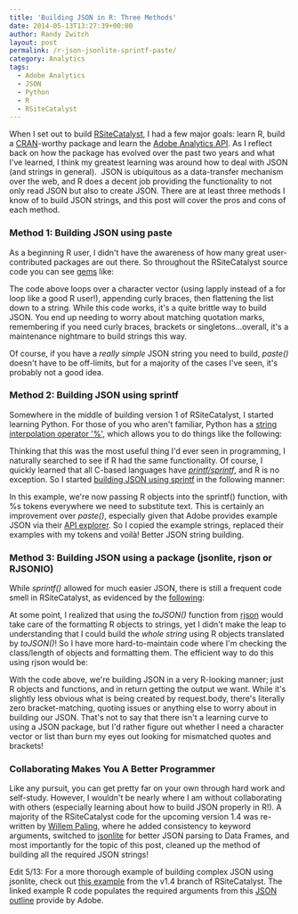 ```yaml
---
title: 'Building JSON in R: Three Methods'
date: 2014-05-13T13:27:39+00:00
author: Randy Zwitch
layout: post
permalink: /r-json-jsonlite-sprintf-paste/
category: Analytics
tags:
  - Adobe Analytics
  - JSON
  - Python
  - R
  - RSiteCatalyst
---
```

When I set out to build <a title="RSiteCatalyst CRAN" href="http://cran.r-project.org/web/packages/RSiteCatalyst/index.html" target="_blank">RSiteCatalyst</a>, I had a few major goals: learn R, build a <a title="CRAN" href="http://cran.r-project.org/" target="_blank">CRAN</a>-worthy package and learn the <a title="Adobe Analytics API documentation" href="https://marketing.adobe.com/developer/en_US/documentation" target="_blank">Adobe Analytics API</a>. As I reflect back on how the package has evolved over the past two years and what I've learned, I think my greatest learning was around how to deal with JSON (and strings in general).  JSON is ubiquitous as a data-transfer mechanism over the web, and R does a decent job providing the functionality to not only read JSON but also to create JSON. There are at least three methods I know of to build JSON strings, and this post will cover the pros and cons of each method.



### Method 1: Building JSON using paste

As a beginning R user, I didn't have the awareness of how many great user-contributed packages are out there. So throughout the RSiteCatalyst source code you can see <a title="R JSON paste example" href="https://github.com/randyzwitch/RSiteCatalyst/blob/master/R/QueueOvertime.R#L75-78" target="_blank">gems</a> like:

The code above loops over a character vector (using lapply instead of a for loop like a good R user!), appending curly braces, then flattening the list down to a string. While this code works, it's a quite brittle way to build JSON. You end up needing to worry about matching quotation marks, remembering if you need curly braces, brackets or singletons...overall, it's a maintenance nightmare to build strings this way.

Of course, if you have a _really simple_ JSON string you need to build, _paste()_ doesn't have to be off-limits, but for a majority of the cases I've seen, it's probably not a good idea.





### Method 2: Building JSON using sprintf

Somewhere in the middle of building version 1 of RSiteCatalyst, I started learning Python. For those of you who aren't familiar, Python has a <a href="https://docs.python.org/2/library/stdtypes.html#string-formatting" title="Python string interpolation" target="_blank">string interpolation operator '%'</a>, which allows you to do things like the following:

Thinking that this was the most useful thing I'd ever seen in programming, I naturally searched to see if R had the same functionality. Of course, I quickly learned that all C-based languages have _<a href="http://en.wikipedia.org/wiki/Printf_format_string" title="History of printf Wikipedia" target="_blank">printf/sprintf</a>_, and R is no exception. So I started <a href="https://github.com/randyzwitch/RSiteCatalyst/blob/master/R/QueueTrended.R#L115-119" title="R JSON sprintf example" target="_blank">building JSON using sprintf</a> in the following manner:

In this example, we're now passing R objects into the sprintf() function, with %s tokens everywhere we need to substitute text. This is certainly an improvement over _paste()_, especially given that Adobe provides example JSON via their <a href="https://marketing.adobe.com/developer/en_US/get-started/api-explorer" title="Adobe Analytics API Explorer" target="_blank">API explorer</a>. So I copied the example strings, replaced their examples with my tokens and voilà! Better JSON string building.

### Method 3: Building JSON using a package (jsonlite, rjson or RJSONIO)

While _sprintf()_ allowed for much easier JSON, there is still a frequent code smell in RSiteCatalyst, as evidenced by the <a href="https://github.com/randyzwitch/RSiteCatalyst/blob/master/R/GetTrafficVars.R#L31-39" title="R toJSON" target="_blank">following</a>:

At some point, I realized that using the _toJSON()_ function from <a href="http://cran.r-project.org/web/packages/rjson/index.html" title="rjson" target="_blank">rjson</a> would take care of the formatting R objects to strings, yet I didn't make the leap to understanding that I could build the _whole string_ using R objects translated by _toJSON()_! So I have more hard-to-maintain code where I'm checking the class/length of objects and formatting them. The efficient way to do this using rjson would be:

With the code above, we're building JSON in a very R-looking manner; just R objects and functions, and in return getting the output we want. While it's slightly less obvious what is being created by request.body, there's literally zero bracket-matching, quoting issues or anything else to worry about in building our JSON. That's not to say that there isn't a learning curve to using a JSON package, but I'd rather figure out whether I need a character vector or list than burn my eyes out looking for mismatched quotes and brackets!

### Collaborating Makes You A Better Programmer

Like any pursuit, you can get pretty far on your own through hard work and self-study. However, I wouldn't be nearly where I am without collaborating with others (especially learning about how to build JSON properly in R!). A majority of the RSiteCatalyst code for the upcoming version 1.4 was re-written by <a href="https://github.com/WillemPaling" title="Willem Paling GitHub" target="_blank">Willem Paling</a>, where he added consistency to keyword arguments, switched to <a href="http://cran.r-project.org/web/packages/jsonlite/index.html" title="jsonlite CRAN" target="_blank">jsonlite</a> for better JSON parsing to Data Frames, and most importantly for the topic of this post, cleaned up the method of building all the required JSON strings!

Edit 5/13: For a more thorough example of building complex JSON using jsonlite, check out <a href="https://github.com/randyzwitch/RSiteCatalyst/blob/version_1_4/R/QueueRanked.R#L67-114" title="Complex R jsonlite example" target="_blank">this example</a> from the v1.4 branch of RSiteCatalyst. The linked example R code populates the required arguments from this <a href="https://gist.github.com/randyzwitch/762343d5e8d8501af522" title="Example JSON call from Adobe API Explorer" target="_blank">JSON outline</a> provide by Adobe.

